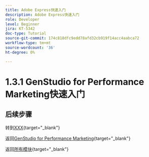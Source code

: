 ```yaml
---
title: Adobe Express快速入门
description: Adobe Express快速入门
role: Developer
level: Beginner
jira: KT-5342
doc-type: Tutorial
source-git-commit: 174c818dfc9edd78afd32cb919f14acc4aabca72
workflow-type: tm+mt
source-wordcount: '36'
ht-degree: 0%

---
```


# 1.3.1 GenStudio for Performance Marketing快速入门

## 后续步骤

转到[XXX](./ex1.md){target="_blank"}

返回[GenStudio for Performance Marketing](./genstudio.md){target="_blank"}

返回[所有模块](./../../../overview.md){target="_blank"}

